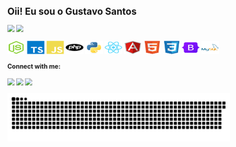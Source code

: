 ## Oii! Eu sou o Gustavo Santos

<div>
  <a href="https://github.com/gsantos20"></a>
  <img height="180em" src="https://github-readme-stats.vercel.app/api?username=gsantos20&show_icons=true&theme=dracula&include_all_commits=true&count_private=true"/>
  <img height="180em" src="https://github-readme-stats.vercel.app/api/top-langs/?username=gsantos20&layout=compact&langs_count=7&theme=dracula"/>
</div>

 <div style="display: inline_block"><br>
  <img align="center" alt="Gustavo-Node" height="30" width="40" src="https://raw.githubusercontent.com/devicons/devicon/master/icons/nodejs/nodejs-plain.svg">
  <img align="center" alt="Gustavo-Ts" height="30" width="40" src="https://raw.githubusercontent.com/devicons/devicon/master/icons/typescript/typescript-plain.svg">
  <img align="center" alt="Gustavo-Js" height="30" width="40" src="https://raw.githubusercontent.com/devicons/devicon/master/icons/javascript/javascript-plain.svg">
  <img align="center" alt="Gustavo-PHP" height="30" width="40" src="https://raw.githubusercontent.com/devicons/devicon/master/icons/php/php-plain.svg">
  <img align="center" alt="Gustavo-Python" height="30" width="40" src="https://raw.githubusercontent.com/devicons/devicon/master/icons/python/python-original.svg">
     <img align="center" alt="Gustavo-Angular" height="30" width="40" src="https://raw.githubusercontent.com/devicons/devicon/master/icons/react/react-original.svg">
  <img align="center" alt="Gustavo-React" height="30" width="40" src="https://raw.githubusercontent.com/devicons/devicon/master/icons/angularjs/angularjs-original.svg">
  <img align="center" alt="Gustavo-HTML" height="30" width="40" src="https://raw.githubusercontent.com/devicons/devicon/master/icons/html5/html5-original.svg">
    <img align="center" alt="Gustavo-Css" height="30" width="40" src="https://raw.githubusercontent.com/devicons/devicon/master/icons/css3/css3-original.svg">
  <img align="center" alt="Gustavo-Bootstrap" height="30" width="40" src="https://raw.githubusercontent.com/devicons/devicon/master/icons/bootstrap/bootstrap-original.svg">
   <img align="center" alt="Gustavo-Mysql" height="30" width="40" src="https://raw.githubusercontent.com/devicons/devicon/master/icons/mysql/mysql-original-wordmark.svg">
<!--   <img align="center" alt="Gustavo-Csharp" height="30" width="40" src="https://raw.githubusercontent.com/devicons/devicon/master/icons/csharp/csharp-original.svg"> -->
  <!--<img align="right" alt="Rafa-yoda" src="https://cdn.discordapp.com/attachments/795358919417397249/825430589581688872/hi.gif">-->
</div>

#### Connect with me:

<div> 
  <a href="https://instagram.com/guuztta" target="_blank"><img src="https://img.shields.io/badge/-Instagram-%23E4405F?style=for-the-badge&logo=instagram&logoColor=white" target="_blank"></a>
  <a href ="mailto:nerisgs20@gmail.com"><img src="https://img.shields.io/badge/Gmail-D14836?style=for-the-badge&logo=gmail&logoColor=white" target="_blank"></a>
  <a href="https://www.linkedin.com/in/gsantos20" target="_blank"><img src="https://img.shields.io/badge/-LinkedIn-%230077B5?style=for-the-badge&logo=linkedin&logoColor=white" target="_blank"></a>
 
  ![Snake animation](https://github.com/gsantos20/gsantos20/blob/output/github-contribution-grid-snake.svg)

</div>
